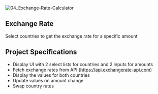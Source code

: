 ![04_Exchange-Rate-Calculator](https://user-images.githubusercontent.com/44192757/108798468-356eca80-75d1-11eb-815e-11451320cac0.gif)

## Exchange Rate

Select countries to get the exchange rate for a specific amount

## Project Specifications

- Display UI with 2 select lists for countries and 2 inputs for amounts
- Fetch exchange rates from API (https://api.exchangerate-api.com)
- Display the values for both countries
- Update values on amount change
- Swap country rates
